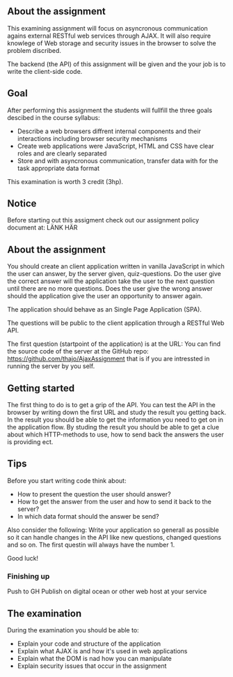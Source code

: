 ## About the assignment

This examining assignment will focus on asyncronous communication agains external RESTful web services through AJAX. It will also require knowlege of Web storage and security issues in the browser to solve the problem discribed.

The backend (the API) of this assignment will be given and the your job is to write the client-side code. 

## Goal
After performing this assignment the students will fullfill the three goals descibed in the course syllabus:

* Describe a web browsers diffrent internal components and their interactions including browser security mechanisms
* Create web applications were JavaScript, HTML and CSS have clear roles and are clearly separated
* Store and with asyncronous communication, transfer data with for the task appropriate data format

This examination is worth 3 credit (3hp).

## Notice 
Before starting out this assigment check out our assignment policy document at: LÄNK HÄR


## About the assignment
You should create an client application written in vanilla JavaScript in which the user can answer, by the server given, quiz-questions. Do the user give the correct answer will the application take the user to the next question until there are no more questions. Does the user give the wrong answer should the application give the user an opportunity to answer again.

The application should behave as an Single Page Application (SPA).

The questions will be public to the client application through a RESTful Web API.

The first question (startpoint of the application) is at the URL: 
You can find the source code of the server at the GitHub repo:
https://github.com/thajo/AjaxAssignment
that is if you are intressted in running the server by you self.


## Getting started
The first thing to do is to get a grip of the API. You can test the API in the browser by writing down the first URL and study the result you getting back.
In the result you should be able to get the information you need to get on in the application flow.
By studing the result you should be able to get a clue about which HTTP-methods to use, how to send back the answers the user is providing ect.


## Tips
Before you start writing code think about:
* How to present the question the user should answer?
* How to get the answer from the user and how to send it back to the server?
* In which data format should the answer be send?

Also consider the following:
Write your application so generall as possible so it can handle changes in the API like new questions, changed questions and so on. The first questin will always have the number 1.

Good luck!


### Finishing up
Push to GH
Publish on digital ocean or other web host at your service

## The examination
During the examination you should be able to:
* Explain your code and structure of the application
* Explain what AJAX is and how it's used in web applications
* Explain what the DOM is nad how you can manipulate
* Explain security issues that occur in the assignment